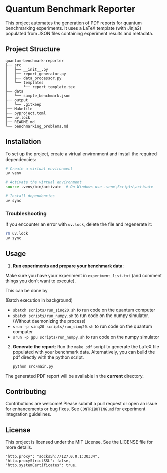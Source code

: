 # Quantum Benchmark Reporter

This project automates the generation of PDF reports for quantum benchmarking experiments. It uses a LaTeX template (with Jinja2) populated from JSON files containing experiment results and metadata.

## Project Structure

```
quantum-benchmark-reporter
├── src
│   ├── __init__.py
│   ├── report_generator.py
│   ├── data_processor.py
│   └── templates
│       └── report_template.tex
├── data
│   └── sample_benchmark.json
├── output
│   └── .gitkeep
├── Makefile
├── pyproject.toml
├── uv.lock
├── README.md
└── benchmarking_problems.md
```

## Installation

To set up the project, create a virtual environment and install the required dependencies:

```bash
# Create a virtual environment
uv venv

# Activate the virtual environment
source .venv/bin/activate  # On Windows use .venv\Scripts\activate

# Install dependencies
uv sync
```

### Troubleshooting

If you encounter an error with `uv.lock`, delete the file and regenerate it:

```bash
rm uv.lock
uv sync
```

## Usage

1. **Run experiments and prepare your benchmark data**: 

Make sure you have your experiment in `experiment_list.txt` (and comment things you don't want to execute).

This can be done by

(Batch execution in background)
 - `sbatch scripts/run_sinq20.sh` to run code on the quantum computer
 - `sbatch scripts/run_numpy.sh` to run code on the numpy simulator.
(Without daemonizing the process)
- `srun -p sinq20 scripts/run_sinq20.sh`  to run code on the quantum computer
- `srun -p gpu scripts/run_numpy.sh`  to run code on the numpy simulator


2. **Generate the report**: Run the `make pdf` script to generate the LaTeX file populated with your benchmark data.
Alternatively, you can build the pdf directly with the python script.

   ```bash
   python src/main.py
   ```


The generated PDF report will be available in the **current** directory.

## Contributing

Contributions are welcome! Please submit a pull request or open an issue for enhancements or bug fixes. See `CONTRIBUTING.md` for experiment integration guidelines.

## License

This project is licensed under the MIT License. See the LICENSE file for more details.


    "http.proxy": "socks5h://127.0.0.1:30334",
    "http.proxyStrictSSL": false,
    "http.systemCertificates": true,